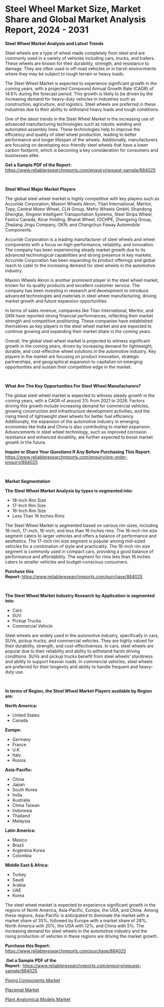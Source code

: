 <p><h1>Steel Wheel Market Size, Market Share and Global Market Analysis Report, 2024 - 2031</h1></p><p><strong>Steel Wheel Market Analysis and Latest Trends</strong></p>
<p><p>Steel wheels are a type of wheel made completely from steel and are commonly used in a variety of vehicles including cars, trucks, and trailers. These wheels are known for their durability, strength, and resistance to damage. They are often used in off-road vehicles or in harsh environments where they may be subject to rough terrain or heavy loads.</p><p>The Steel Wheel Market is expected to experience significant growth in the coming years, with a projected Compound Annual Growth Rate (CAGR) of 14.6% during the forecast period. This growth is likely to be driven by the increasing demand for heavy-duty vehicles in industries such as construction, agriculture, and logistics. Steel wheels are preferred in these industries due to their ability to withstand heavy loads and tough conditions.</p><p>One of the latest trends in the Steel Wheel Market is the increasing use of advanced manufacturing technologies such as robotic welding and automated assembly lines. These technologies help to improve the efficiency and quality of steel wheel production, leading to better performance and longer lifespan of the wheels. Additionally, manufacturers are focusing on developing eco-friendly steel wheels that have a lower carbon footprint, which is becoming a key consideration for consumers and businesses alike.</p></p>
<p><strong>Get a Sample PDF of the Report:&nbsp;</strong> <a href="https://www.reliableresearchreports.com/enquiry/request-sample/884025">https://www.reliableresearchreports.com/enquiry/request-sample/884025</a></p>
<p>&nbsp;</p>
<p><strong>Steel Wheel Major Market Players</strong></p>
<p><p>The global steel wheel market is highly competitive with key players such as Accuride Corporation, Maxion Wheels Akron, Titan International, Meritor, Topy, Central Motor Wheel, CLN Group, Mefro Wheels GmbH, Shandong Shengtai, Xingmin Intelligent Transportation Systems, Steel Strips Wheel, Fastco Canada, Alcar Holding, Bharat Wheel, IOCHPE, Zhengxing Group, Zhejiang Jingu Company, GKN, and Changchun Faway Automobile Components.</p><p>Accuride Corporation is a leading manufacturer of steel wheels and wheel components with a focus on high-performance, reliability, and innovation. The company has been experiencing steady market growth due to its advanced technological capabilities and strong presence in key markets. Accuride Corporation has been expanding its product offerings and global reach to cater to the increasing demand for steel wheels in the automotive industry.</p><p>Maxion Wheels Akron is another prominent player in the steel wheel market, known for its quality products and excellent customer service. The company has been investing in research and development to introduce advanced technologies and materials in steel wheel manufacturing, driving market growth and future expansion opportunities.</p><p>In terms of sales revenue, companies like Titan International, Meritor, and GKN have reported strong financial performances, reflecting their market strength and competitive positioning. These companies have established themselves as key players in the steel wheel market and are expected to continue growing and expanding their market share in the coming years.</p><p>Overall, the global steel wheel market is projected to witness significant growth in the coming years, driven by increasing demand for lightweight, durable, and cost-effective wheel solutions in the automotive industry. Key players in the market are focusing on product innovation, strategic partnerships, and geographical expansion to capitalize on emerging opportunities and sustain their competitive edge in the market.</p></p>
<p>&nbsp;</p>
<p><strong>What Are The Key Opportunities For Steel Wheel Manufacturers?</strong></p>
<p><p>The global steel wheel market is expected to witness steady growth in the coming years, with a CAGR of around 3% from 2021 to 2026. Factors driving this growth include increasing demand for commercial vehicles, growing construction and infrastructure development activities, and the rising trend of lightweight steel wheels for better fuel efficiency. Additionally, the expansion of the automotive industry in emerging economies like India and China is also contributing to market expansion. Advancements in steel wheel technology, such as improved corrosion resistance and enhanced durability, are further expected to boost market growth in the future.</p></p>
<p><strong>Inquire or Share Your Questions If Any Before Purchasing This Report:</strong> <a href="https://www.reliableresearchreports.com/enquiry/pre-order-enquiry/884025">https://www.reliableresearchreports.com/enquiry/pre-order-enquiry/884025</a></p>
<p>&nbsp;</p>
<p><strong>Market Segmentation</strong></p>
<p><strong>The Steel Wheel Market Analysis by types is segmented into:</strong></p>
<p><ul><li>18-Inch Rim Size</li><li>17-Inch Rim Size</li><li>16-Inch Rim Size</li><li>Less Than 16 Inches Rims</li></ul></p>
<p><p>The Steel Wheel Market is segmented based on various rim sizes, including 18-inch, 17-inch, 16-inch, and less than 16 inches rims. The 18-inch rim size segment caters to larger vehicles and offers a balance of performance and aesthetics. The 17-inch rim size segment is popular among mid-sized vehicles for a combination of style and practicality. The 16-inch rim size segment is commonly used in compact cars, providing a good balance of performance and affordability. The segment for rims less than 16 inches caters to smaller vehicles and budget-conscious consumers.</p></p>
<p><strong>Purchase this Report:&nbsp;</strong><a href="https://www.reliableresearchreports.com/purchase/884025">https://www.reliableresearchreports.com/purchase/884025</a></p>
<p>&nbsp;</p>
<p><strong>The Steel Wheel Market Industry Research by Application is segmented into:</strong></p>
<p><ul><li>Cars</li><li>SUV</li><li>Pickup Trucks</li><li>Commercial Vehicle</li></ul></p>
<p><p>Steel wheels are widely used in the automotive industry, specifically in cars, SUVs, pickup trucks, and commercial vehicles. They are highly valued for their durability, strength, and cost-effectiveness. In cars, steel wheels are popular due to their reliability and ability to withstand harsh driving conditions. SUVs and pickup trucks benefit from steel wheels' sturdiness and ability to support heavier loads. In commercial vehicles, steel wheels are preferred for their longevity and ability to handle frequent and heavy-duty use.</p></p>
<p>&nbsp;</p>
<p><strong>In terms of Region, the Steel Wheel Market Players available by Region are:</strong></p>
<p>
    <p> <strong> North America: </strong>
        <ul>
            <li>United States</li>
            <li>Canada</li>
        </ul>
        </p> 
    <p> <strong> Europe: </strong>
        <ul>
            <li>Germany</li>
            <li>France</li>
            <li>U.K.</li>
            <li>Italy</li>
            <li>Russia</li>
        </ul>
        </p> 
    <p> <strong> Asia-Pacific: </strong>
        <ul>
            <li>China</li>
            <li>Japan</li>
            <li>South Korea</li>
            <li>India</li>
            <li>Australia</li>
            <li>China Taiwan</li>
            <li>Indonesia</li>
            <li>Thailand</li>
            <li>Malaysia</li>
        </ul>
        </p> 
    <p> <strong> Latin America: </strong>
        <ul>
            <li>Mexico</li>
            <li>Brazil</li>
            <li>Argentina Korea</li>
            <li>Colombia</li>
        </ul>
        </p> 
    <p> <strong> Middle East & Africa: </strong>
        <ul>
            <li>Turkey</li>
            <li>Saudi</li>
            <li>Arabia</li>
            <li>UAE</li>
            <li>Korea</li>
        </ul>
    </p>
    </p>
<p><p>The steel wheel market is expected to experience significant growth in the regions of North America, Asia-Pacific, Europe, the USA, and China. Among these regions, Asia-Pacific is anticipated to dominate the market with a market share of 35%, followed by Europe with a market share of 28%, North America with 20%, the USA with 12%, and China with 5%. The increasing demand for steel wheels in the automotive industry and the rising production of vehicles in these regions are driving the market growth.</p></p>
<p><strong>Purchase this Report: </strong><a href="https://www.reliableresearchreports.com/purchase/884025">https://www.reliableresearchreports.com/purchase/884025</a></p>
<p>&nbsp;<strong>Get a Sample PDF of the Report:&nbsp;&nbsp;</strong><a href="https://www.reliableresearchreports.com/enquiry/request-sample/884025">https://www.reliableresearchreports.com/enquiry/request-sample/884025</a></p>
<p><strong></strong></p>
<p><p><a href="https://view.publitas.com/reportprime-1/piping-components-market-size-market-share-and-global-market-analysis-report-2023-2030/">Piping Components Market</a></p><p><a href="https://view.publitas.com/reportprime-1/placemat-market-size-2023-2030-global-industrial-analysis-key-geographical-regions-market-share-top-key-players-product-types-and-forecast-research-report/">Placemat Market</a></p><p><a href="https://view.publitas.com/reportprime-1/plant-anatomical-models-market-size-share-trends-analysis-report-by-application-regional-outlook-competitive-strategies-and-segment-forecasts-2023-2030/">Plant Anatomical Models Market</a></p></p>